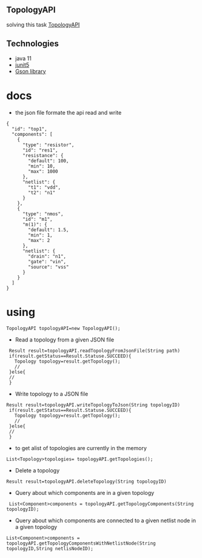 ## TopologyAPI
solving this task [TopologyAPI](https://drive.google.com/file/d/1aaS5tMk67M53RSlXQGP2TpWg470htJK3/view?usp=sharing)
## Technologies
* java 11
* [junit5](https://github.com/junit-team/junit5)
* [Gson library](https://github.com/google/gson)

# docs
* the json file formate the api read and write
```
{
  "id": "top1",
  "components": [
    {
      "type": "resistor",
      "id": "res1",
      "resistance": {
        "default": 100,
        "min": 10,
        "max": 1000
      },
      "netlist": {
        "t1": "vdd",
        "t2": "n1"
      }
    },
    {
      "type": "nmos",
      "id": "m1",
      "m(1)": {
        "default": 1.5,
        "min": 1,
        "max": 2
      },
      "netlist": {
        "drain": "n1",
        "gate": "vin",
        "source": "vss"
      }
    }
  ]
}
```

# using
```
TopologyAPI topologyAPI=new TopologyAPI();
```
 * Read a topology from a given JSON file
 
```
 Result result=topologyAPI.readTopologyFromJsonFile(String path)
 if(result.getStatus==Result.Statuse.SUCCEED){
   Topology topology=result.getTopology();
   // 
 }else{
 //
 }
```
* Write  topology to a JSON file

```
Result result=topologyAPI.writeTopologyToJson(String topologyID)
 if(result.getStatus==Result.Statuse.SUCCEED){
   Topology topology=result.getTopology();
   // 
 }else{
 //
 }
```
 * to get alist of topologies are currently in the memory
 
```
List<Topology>topologies= topologyAPI.getTopologies();
```
* Delete a  topology

```
Result result=topologyAPI.deleteTopology(String topologyID)
```
* Query about which components are in a given topology

```
 List<Component>components = topologyAPI.getTopologyComponents(String topologyID);
```
* Query about which components are connected to a given netlist node in a given topology

```
List<Component>components = topologyAPI.getTopologyComponentsWithNetlistNode(String topologyID,String netlisNodeID);
```











